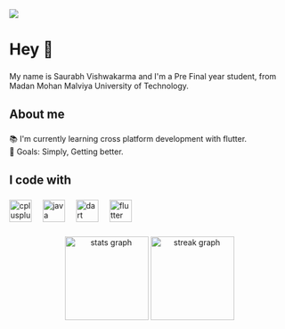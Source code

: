 <div align="left">
  <img src="https://visitor-badge.laobi.icu/badge?page_id=saurabh-zz007.saurabh-zz007&"  />
</div>

###

<h1 align="left">Hey 👋</h1>

###

<p align="left">My name is Saurabh Vishwakarma and I'm a Pre Final year student, from Madan Mohan Malviya University of Technology.</p>

###

<h2 align="left">About me</h2>

###

<p align="left">📚 I'm currently learning cross platform development with flutter.<br>🎯 Goals: Simply, Getting better.</p>

###

<h2 align="left">I code with</h2>

###

<div align="left">
  <img src="https://cdn.jsdelivr.net/gh/devicons/devicon/icons/cplusplus/cplusplus-original.svg" height="40" alt="cplusplus logo"  />
  <img width="12" />
  <img src="https://cdn.jsdelivr.net/gh/devicons/devicon/icons/java/java-original.svg" height="40" alt="java logo"  />
  <img width="12" />
  <img src="https://cdn.jsdelivr.net/gh/devicons/devicon/icons/dart/dart-original.svg" height="40" alt="dart logo"  />
  <img width="12" />
  <img src="https://cdn.jsdelivr.net/gh/devicons/devicon/icons/flutter/flutter-original.svg" height="40" alt="flutter logo"  />
</div>

###

<div align="center">
  <img src="https://github-readme-stats.vercel.app/api?username=saurabh-zz007&hide_title=false&hide_rank=false&show_icons=true&include_all_commits=true&count_private=true&disable_animations=false&theme=dracula&locale=en&hide_border=false&order=1" height="150" alt="stats graph"  />
  <img src="https://streak-stats.demolab.com?user=saurabh-zz007&locale=en&mode=daily&theme=dracula&hide_border=false&border_radius=5&order=3" height="150" alt="streak graph"  />
</div>

###

